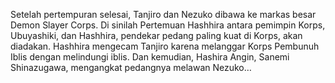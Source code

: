 Setelah pertempuran selesai, Tanjiro dan Nezuko dibawa ke markas besar Demon Slayer Corps. Di sinilah Pertemuan Hashhira antara pemimpin Korps, Ubuyashiki, dan Hashhira, pendekar pedang paling kuat di Korps, akan diadakan. Hashhira mengecam Tanjiro karena melanggar Korps Pembunuh Iblis dengan melindungi iblis. Dan kemudian, Hashira Angin, Sanemi Shinazugawa, mengangkat pedangnya melawan Nezuko…
